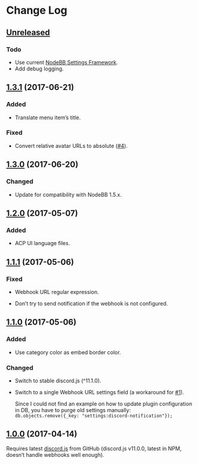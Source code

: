 # Change Log

## [Unreleased]

### Todo

* Use current [NodeBB Settings Framework](https://nodebb.readthedocs.io/en/latest/plugins/settings.html).
* Add debug logging.

## [1.3.1] \(2017-06-21\)

### Added

* Translate menu item’s title.

### Fixed

* Convert relative avatar URLs to absolute ([#4]).


## [1.3.0] \(2017-06-20\)

### Changed

* Update for compatibility with NodeBB 1.5.x.


## [1.2.0] \(2017-05-07\)

### Added

* ACP UI language files.


## [1.1.1] \(2017-05-06\)

### Fixed

* Webhook URL regular expression.

* Don’t try to send notification if the webhook is not configured.


## [1.1.0] \(2017-05-06\)

### Added

* Use category color as embed border color.

### Changed

* Switch to stable discord.js (^11.1.0).

* Switch to a single Webhook URL settings field (a workaround for [#1]).

    Since I could not find an example on how to update plugin configuration in DB, you have to purge old settings manually: `db.objects.remove({_key: "settings:discord-notification"});`


## [1.0.0] \(2017-04-14\)

Requires latest [discord.js](https://github.com/hydrabolt/discord.js/) from GitHub (discord.js v11.0.0, latest in NPM, doesn’t handle webhooks well enough).


[Unreleased]: https://github.com/amargon/city-of-doors/compare/v1.3.1...master
[1.3.1]: https://github.com/amargon/city-of-doors/releases/tag/v1.3.1
[1.3.0]: https://github.com/amargon/city-of-doors/releases/tag/v1.3.0
[1.2.0]: https://github.com/amargon/city-of-doors/releases/tag/v1.2.0
[1.1.1]: https://github.com/amargon/city-of-doors/releases/tag/v1.1.1
[1.1.0]: https://github.com/amargon/city-of-doors/releases/tag/v1.1.0
[1.0.0]: https://github.com/amargon/city-of-doors/releases/tag/v1.0.0


[#1]: https://github.com/amargon/nodebb-plugin-discord-notification/issues/1
[#4]: https://github.com/amargon/nodebb-plugin-discord-notification/issues/4
